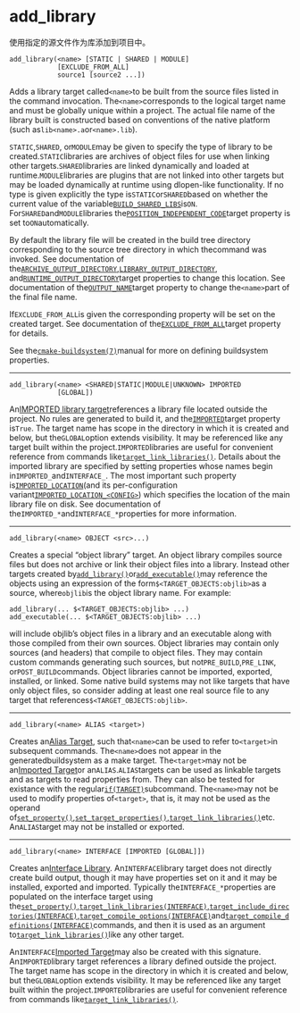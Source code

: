 # add\_library

使用指定的源文件作为库添加到项目中。

```
add_library(<name> [STATIC | SHARED | MODULE]
            [EXCLUDE_FROM_ALL]
            source1 [source2 ...])
```

Adds a library target called`<name>`to be built from the source files listed in the command invocation. The`<name>`corresponds to the logical target name and must be globally unique within a project. The actual file name of the library built is constructed based on conventions of the native platform \(such as`lib<name>.a`or`<name>.lib`\).

`STATIC`,`SHARED`, or`MODULE`may be given to specify the type of library to be created.`STATIC`libraries are archives of object files for use when linking other targets.`SHARED`libraries are linked dynamically and loaded at runtime.`MODULE`libraries are plugins that are not linked into other targets but may be loaded dynamically at runtime using dlopen-like functionality. If no type is given explicitly the type is`STATIC`or`SHARED`based on whether the current value of the variable[`BUILD_SHARED_LIBS`](https://cmake.org/cmake/help/v3.0/variable/BUILD_SHARED_LIBS.html#variable:BUILD_SHARED_LIBS)is`ON`. For`SHARED`and`MODULE`libraries the[`POSITION_INDEPENDENT_CODE`](https://cmake.org/cmake/help/v3.0/prop_tgt/POSITION_INDEPENDENT_CODE.html#prop_tgt:POSITION_INDEPENDENT_CODE)target property is set to`ON`automatically.

By default the library file will be created in the build tree directory corresponding to the source tree directory in which thecommand was invoked. See documentation of the[`ARCHIVE_OUTPUT_DIRECTORY`](https://cmake.org/cmake/help/v3.0/prop_tgt/ARCHIVE_OUTPUT_DIRECTORY.html#prop_tgt:ARCHIVE_OUTPUT_DIRECTORY),[`LIBRARY_OUTPUT_DIRECTORY`](https://cmake.org/cmake/help/v3.0/prop_tgt/LIBRARY_OUTPUT_DIRECTORY.html#prop_tgt:LIBRARY_OUTPUT_DIRECTORY), and[`RUNTIME_OUTPUT_DIRECTORY`](https://cmake.org/cmake/help/v3.0/prop_tgt/RUNTIME_OUTPUT_DIRECTORY.html#prop_tgt:RUNTIME_OUTPUT_DIRECTORY)target properties to change this location. See documentation of the[`OUTPUT_NAME`](https://cmake.org/cmake/help/v3.0/prop_tgt/OUTPUT_NAME.html#prop_tgt:OUTPUT_NAME)target property to change the`<name>`part of the final file name.

If`EXCLUDE_FROM_ALL`is given the corresponding property will be set on the created target. See documentation of the[`EXCLUDE_FROM_ALL`](https://cmake.org/cmake/help/v3.0/prop_tgt/EXCLUDE_FROM_ALL.html#prop_tgt:EXCLUDE_FROM_ALL)target property for details.

See the[`cmake-buildsystem(7)`](https://cmake.org/cmake/help/v3.0/manual/cmake-buildsystem.7.html#manual:cmake-buildsystem%287%29)manual for more on defining buildsystem properties.

---

```
add_library(<name> <SHARED|STATIC|MODULE|UNKNOWN> IMPORTED
            [GLOBAL])
```

An[IMPORTED library target](https://cmake.org/cmake/help/v3.0/manual/cmake-buildsystem.7.html#imported-targets)references a library file located outside the project. No rules are generated to build it, and the[`IMPORTED`](https://cmake.org/cmake/help/v3.0/prop_tgt/IMPORTED.html#prop_tgt:IMPORTED)target property is`True`. The target name has scope in the directory in which it is created and below, but the`GLOBAL`option extends visibility. It may be referenced like any target built within the project.`IMPORTED`libraries are useful for convenient reference from commands like[`target_link_libraries()`](https://cmake.org/cmake/help/v3.0/command/target_link_libraries.html#command:target_link_libraries). Details about the imported library are specified by setting properties whose names begin in`IMPORTED_`and`INTERFACE_`. The most important such property is[`IMPORTED_LOCATION`](https://cmake.org/cmake/help/v3.0/prop_tgt/IMPORTED_LOCATION.html#prop_tgt:IMPORTED_LOCATION)\(and its per-configuration variant[`IMPORTED_LOCATION_<CONFIG>`](https://cmake.org/cmake/help/v3.0/prop_tgt/IMPORTED_LOCATION_CONFIG.html#prop_tgt:IMPORTED_LOCATION_<CONFIG>)\) which specifies the location of the main library file on disk. See documentation of the`IMPORTED_*`and`INTERFACE_*`properties for more information.

---

```
add_library(<name> OBJECT <src>...)
```

Creates a special “object library” target. An object library compiles source files but does not archive or link their object files into a library. Instead other targets created by[`add_library()`](https://cmake.org/cmake/help/v3.0/command/add_library.html#command:add_library)or[`add_executable()`](https://cmake.org/cmake/help/v3.0/command/add_executable.html#command:add_executable)may reference the objects using an expression of the form`$<TARGET_OBJECTS:objlib>`as a source, where`objlib`is the object library name. For example:

```
add_library(... $<TARGET_OBJECTS:objlib> ...)
add_executable(... $<TARGET_OBJECTS:objlib> ...)
```

will include objlib’s object files in a library and an executable along with those compiled from their own sources. Object libraries may contain only sources \(and headers\) that compile to object files. They may contain custom commands generating such sources, but not`PRE_BUILD`,`PRE_LINK`, or`POST_BUILD`commands. Object libraries cannot be imported, exported, installed, or linked. Some native build systems may not like targets that have only object files, so consider adding at least one real source file to any target that references`$<TARGET_OBJECTS:objlib>`.

---

```
add_library(<name> ALIAS <target>)
```

Creates an[Alias Target](https://cmake.org/cmake/help/v3.0/manual/cmake-buildsystem.7.html#alias-targets), such that`<name>`can be used to refer to`<target>`in subsequent commands. The`<name>`does not appear in the generatedbuildsystem as a make target. The`<target>`may not be an[Imported Target](https://cmake.org/cmake/help/v3.0/manual/cmake-buildsystem.7.html#imported-targets)or an`ALIAS`.`ALIAS`targets can be used as linkable targets and as targets to read properties from. They can also be tested for existance with the regular[`if(TARGET)`](https://cmake.org/cmake/help/v3.0/command/if.html#command:if)subcommand. The`<name>`may not be used to modify properties of`<target>`, that is, it may not be used as the operand of[`set_property()`](https://cmake.org/cmake/help/v3.0/command/set_property.html#command:set_property),[`set_target_properties()`](https://cmake.org/cmake/help/v3.0/command/set_target_properties.html#command:set_target_properties),[`target_link_libraries()`](https://cmake.org/cmake/help/v3.0/command/target_link_libraries.html#command:target_link_libraries)etc. An`ALIAS`target may not be installed or exported.

---

```
add_library(<name> INTERFACE [IMPORTED [GLOBAL]])
```

Creates an[Interface Library](https://cmake.org/cmake/help/v3.0/manual/cmake-buildsystem.7.html#interface-libraries). An`INTERFACE`library target does not directly create build output, though it may have properties set on it and it may be installed, exported and imported. Typically the`INTERFACE_*`properties are populated on the interface target using the[`set_property()`](https://cmake.org/cmake/help/v3.0/command/set_property.html#command:set_property),[`target_link_libraries(INTERFACE)`](https://cmake.org/cmake/help/v3.0/command/target_link_libraries.html#command:target_link_libraries),[`target_include_directories(INTERFACE)`](https://cmake.org/cmake/help/v3.0/command/target_include_directories.html#command:target_include_directories),[`target_compile_options(INTERFACE)`](https://cmake.org/cmake/help/v3.0/command/target_compile_options.html#command:target_compile_options)and[`target_compile_definitions(INTERFACE)`](https://cmake.org/cmake/help/v3.0/command/target_compile_definitions.html#command:target_compile_definitions)commands, and then it is used as an argument to[`target_link_libraries()`](https://cmake.org/cmake/help/v3.0/command/target_link_libraries.html#command:target_link_libraries)like any other target.

An`INTERFACE`[Imported Target](https://cmake.org/cmake/help/v3.0/manual/cmake-buildsystem.7.html#imported-targets)may also be created with this signature. An`IMPORTED`library target references a library defined outside the project. The target name has scope in the directory in which it is created and below, but the`GLOBAL`option extends visibility. It may be referenced like any target built within the project.`IMPORTED`libraries are useful for convenient reference from commands like[`target_link_libraries()`](https://cmake.org/cmake/help/v3.0/command/target_link_libraries.html#command:target_link_libraries).


